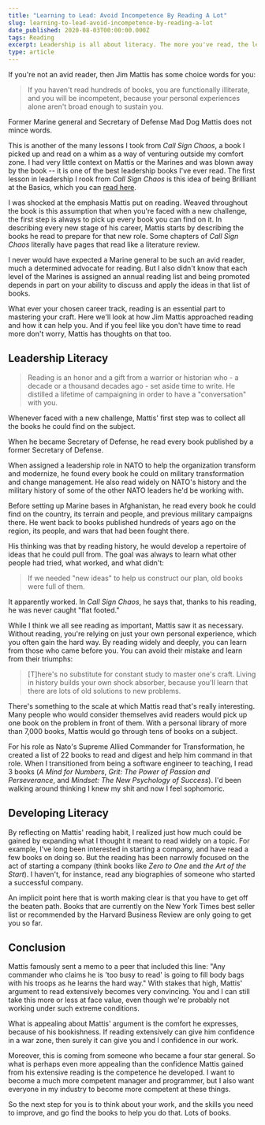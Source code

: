 ```yaml
---
title: "Learning to Lead: Avoid Incompetence By Reading A Lot"
slug: learning-to-lead-avoid-incompetence-by-reading-a-lot
date_published: 2020-08-03T00:00:00.000Z
tags: Reading
excerpt: Leadership is all about literacy. The more you've read, the less you'll be caught off guard
type: article
---
```


If you're not an avid reader, then Jim Mattis has some choice words for you:

> If you haven't read hundreds of books, you are functionally illiterate, and you will be incompetent, because your personal experiences alone aren't broad enough to sustain you.

Former Marine general and Secretary of Defense Mad Dog Mattis does not mince words.

This is another of the many lessons I took from *Call Sign Chaos*, a book I picked up and read on a whim as a way of venturing outside my comfort zone. I had very little context on Mattis or the Marines and was blown away by the book -- it is one of the best leadership books I've ever read. The first lesson in leadership I rook from *Call Sign Chaos* is this idea of being Brilliant at the Basics, which you can [read here](https://hawthorne.io/brilliant-at-the-basics/).

I was shocked at the emphasis Mattis put on reading. Weaved throughout the book is this assumption that when you're faced with a new challenge, the first step is always to pick up every book you can find on it. In describing every new stage of his career, Mattis starts by describing the books he read to prepare for that new role. Some chapters of *Call Sign Chaos* literally have pages that read like a literature review.

I never would have expected a Marine general to be such an avid reader, much a determined advocate for reading. But I also didn't know that each level of the Marines is assigned an annual reading list and being promoted depends in part on your ability to discuss and apply the ideas in that list of books.

What ever your chosen career track, reading is an essential part to mastering your craft. Here we'll look at how Jim Mattis approached reading and how it can help you. And if you feel like you don't have time to read more don't worry, Mattis has thoughts on that too.

## Leadership Literacy

> Reading is an honor and a gift from a warrior or historian who - a decade or a thousand decades ago - set aside time to write. He distilled a lifetime of campaigning in order to have a "conversation" with you.

Whenever faced with a new challenge, Mattis' first step was to collect all the books he could find on the subject.

When he became Secretary of Defense, he read every book published by a former Secretary of Defense.

When assigned a leadership role in NATO to help the organization transform and modernize, he found every book he could on military transformation and change management. He also read widely on NATO's history and the military history of some of the other NATO leaders he'd be working with.

Before setting up Marine bases in Afghanistan, he read every book he could find on the country, its terrain and people, and previous military campaigns there. He went back to books published hundreds of years ago on the region, its people, and wars that had been fought there.

His thinking was that by reading history, he would develop a repertoire of ideas that he could pull from. The goal was always to learn what other people had tried, what worked, and what didn't:

> If we needed "new ideas" to help us construct our plan, old books were full of them.

It apparently worked. In *Call Sign Chaos*, he says that, thanks to his reading, he was never caught "flat footed."

While I think we all see reading as important, Mattis saw it as necessary. Without reading, you're relying on just your own personal experience, which you often gain the hard way. By reading widely and deeply, you can learn from those who came before you. You can avoid their mistake and learn from their triumphs:

> [T]here's no substitute for constant study to master one's craft. Living in history builds your own shock absorber, because you'll learn that there are lots of old solutions to new problems.

There's something to the scale at which Mattis read that's really interesting. Many people who would consider themselves avid readers would pick up one book on the problem in front of them. With a personal library of more than 7,000 books, Mattis would go through tens of books on a subject.

For his role as Nato's Supreme Allied Commander for Transformation, he created a list of 22 books to read and digest and help him command in that role. When I transitioned from being a software engineer to teaching, I read 3 books (*A Mind for Numbers*, *Grit: The Power of Passion and Perseverance*, and *Mindset: The New Psychology of Success*). I'd been walking around thinking I knew my shit and now I feel sophomoric.

## Developing Literacy

By reflecting on Mattis' reading habit, I realized just how much could be gained by expanding what I thought it meant to read widely on a topic. For example, I've long been interested in starting a company, and have read a few books on doing so. But the reading has been narrowly focused on the act of starting a company (think books like *Zero to One* and *the Art of the Start*). I haven't, for instance, read any biographies of someone who started a successful company.

An implicit point here that is worth making clear is that you have to get off the beaten path. Books that are currently on the New York Times best seller list or recommended by the Harvard Business Review are only going to get you so far.

## Conclusion

Mattis famously sent a memo to a peer that included this line: "Any commander who claims he is 'too busy to read' is going to fill body bags with his troops as he learns the hard way." With stakes that high, Mattis' argument to read extensively becomes very convincing. You and I can still take this more or less at face value, even though we're probably not working under such extreme conditions.

What is appealing about Mattis' argument is the comfort he expresses, because of his bookishness. If reading extensively can give him confidence in a war zone, then surely it can give you and I confidence in our work.

Moreover, this is coming from someone who became a four star general. So what is perhaps even more appealing than the confidence Mattis gained from his extensive reading is the competence he developed. I want to become a much more competent manager and programmer, but I also want everyone in my industry to become more competent at these things.

So the next step for you is to think about your work, and the skills you need to improve, and go find the books to help you do that. Lots of books.
